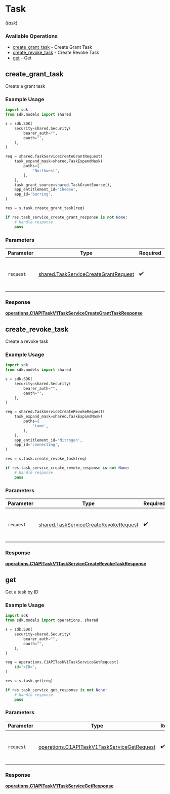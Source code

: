 # Task
(*task*)

### Available Operations

* [create_grant_task](#create_grant_task) - Create Grant Task
* [create_revoke_task](#create_revoke_task) - Create Revoke Task
* [get](#get) - Get

## create_grant_task

Create a grant task

### Example Usage

```python
import sdk
from sdk.models import shared

s = sdk.SDK(
    security=shared.Security(
        bearer_auth="",
        oauth="",
    ),
)

req = shared.TaskServiceCreateGrantRequest(
    task_expand_mask=shared.TaskExpandMask(
        paths=[
            'Northwest',
        ],
    ),
    task_grant_source=shared.TaskGrantSource(),
    app_entitlement_id='Cheese',
    app_id='barring',
)

res = s.task.create_grant_task(req)

if res.task_service_create_grant_response is not None:
    # handle response
    pass
```

### Parameters

| Parameter                                                                                    | Type                                                                                         | Required                                                                                     | Description                                                                                  |
| -------------------------------------------------------------------------------------------- | -------------------------------------------------------------------------------------------- | -------------------------------------------------------------------------------------------- | -------------------------------------------------------------------------------------------- |
| `request`                                                                                    | [shared.TaskServiceCreateGrantRequest](../../models/shared/taskservicecreategrantrequest.md) | :heavy_check_mark:                                                                           | The request object to use for the request.                                                   |


### Response

**[operations.C1APITaskV1TaskServiceCreateGrantTaskResponse](../../models/operations/c1apitaskv1taskservicecreategranttaskresponse.md)**


## create_revoke_task

Create a revoke task

### Example Usage

```python
import sdk
from sdk.models import shared

s = sdk.SDK(
    security=shared.Security(
        bearer_auth="",
        oauth="",
    ),
)

req = shared.TaskServiceCreateRevokeRequest(
    task_expand_mask=shared.TaskExpandMask(
        paths=[
            'tame',
        ],
    ),
    app_entitlement_id='Nitrogen',
    app_id='connecting',
)

res = s.task.create_revoke_task(req)

if res.task_service_create_revoke_response is not None:
    # handle response
    pass
```

### Parameters

| Parameter                                                                                      | Type                                                                                           | Required                                                                                       | Description                                                                                    |
| ---------------------------------------------------------------------------------------------- | ---------------------------------------------------------------------------------------------- | ---------------------------------------------------------------------------------------------- | ---------------------------------------------------------------------------------------------- |
| `request`                                                                                      | [shared.TaskServiceCreateRevokeRequest](../../models/shared/taskservicecreaterevokerequest.md) | :heavy_check_mark:                                                                             | The request object to use for the request.                                                     |


### Response

**[operations.C1APITaskV1TaskServiceCreateRevokeTaskResponse](../../models/operations/c1apitaskv1taskservicecreaterevoketaskresponse.md)**


## get

Get a task by ID

### Example Usage

```python
import sdk
from sdk.models import operations, shared

s = sdk.SDK(
    security=shared.Security(
        bearer_auth="",
        oauth="",
    ),
)

req = operations.C1APITaskV1TaskServiceGetRequest(
    id='<ID>',
)

res = s.task.get(req)

if res.task_service_get_response is not None:
    # handle response
    pass
```

### Parameters

| Parameter                                                                                                  | Type                                                                                                       | Required                                                                                                   | Description                                                                                                |
| ---------------------------------------------------------------------------------------------------------- | ---------------------------------------------------------------------------------------------------------- | ---------------------------------------------------------------------------------------------------------- | ---------------------------------------------------------------------------------------------------------- |
| `request`                                                                                                  | [operations.C1APITaskV1TaskServiceGetRequest](../../models/operations/c1apitaskv1taskservicegetrequest.md) | :heavy_check_mark:                                                                                         | The request object to use for the request.                                                                 |


### Response

**[operations.C1APITaskV1TaskServiceGetResponse](../../models/operations/c1apitaskv1taskservicegetresponse.md)**

